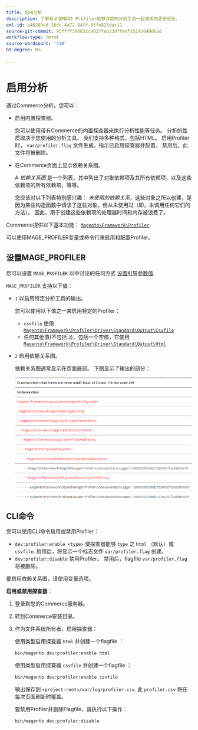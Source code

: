 ```yaml
---
title: 启用分析
description: 了解有关使MAGE Profiler能够与您的分析工具一起使用的更多信息。
exl-id: a46289ed-16dc-4a72-84ff-85fe825dac11
source-git-commit: 95ffff39d82cc9027fa633dffedf15193040802d
workflow-type: tm+mt
source-wordcount: '410'
ht-degree: 0%

---
```


# 启用分析

通过Commerce分析，您可以：

- 启用内置探查器。

   您可以使用带有Commerce的内置探查器来执行分析性能等任务。 分析的性质取决于您使用的分析工具。 我们支持多种格式，包括HTML。 启用Profiler时， `var/profiler.flag` 文件生成，指示已启用探查器并配置。 禁用后，此文件将被删除。

- 在Commerce页面上显示依赖关系图。

   A _依赖关系图_ 是一个列表，其中列出了对象依赖项及其所有依赖项，以及这些依赖项的所有依赖项，等等。

   您应该对以下列表特别感兴趣： _未使用的依赖关系_，这些对象之所以创建，是因为某些构造函数中请求了这些对象，但从未使用过（即，未调用任何它们的方法）。 因此，用于创建这些依赖项的处理器时间和内存被浪费了。

Commerce提供以下基本功能： [`Magento\Framework\Profiler`][profiler].

可以使用MAGE_PROFILER变量或命令行来启用和配置Profiler。

## 设置MAGE_PROFILER

您可以设置 `MAGE_PROFILER` 以中讨论的任何方式 [设置引导参数值](../bootstrap/set-parameters.md).

`MAGE_PROFILER` 支持以下值：

- `1` 以启用特定分析工具的输出。

   您可以使用以下值之一来启用特定的Profiler：

   - `csvfile` 使用 [`Magento\Framework\Profiler\Driver\Standard\Output\Csvfile`][csvfile]
   - 任何其他值(不包括 `2`)，包括一个空值，它使用 [`Magento\Framework\Profiler\Driver\Standard\Output\Html`][html]

- `2` 启用依赖关系图。

   依赖关系图通常显示在页面底部。 下图显示了输出的部分：

   ![依赖关系图](../../assets/configuration/depend-graphs.png)

## CLI命令

您可以使用CLI命令启用或禁用Profiler：

- `dev:profiler:enable <type>` 使探查器能够 `type` 之 `html` （默认）或 `csvfile`. 启用后，将显示一个标志文件 `var/profiler.flag` 创建。
- `dev:profiler:disable` 禁用Profiler。 禁用后，flagfile `var/profiler.flag` 将被删除。

要启用依赖关系图，请使用变量选项。

**启用或禁用探查器**：

1. 登录到您的Commerce服务器。
1. 转到Commerce安装目录。
1. 作为文件系统所有者，启用探查器：

   使用类型启用探查器 `html` 并创建一个flagfile ：

   ```bash
   bin/magento dev:profiler:enable html
   ```

   使用类型启用探查器 `csvfile` 并创建一个flagfile ：

   ```bash
   bin/magento dev:profiler:enable csvfile
   ```

   输出保存到 `<project-root>/var/log/profiler.csv`. 此 `profiler.csv` 将在每次页面刷新时覆盖。

   要禁用Profiler并删除Flagfile，请执行以下操作：

   ```bash
   bin/magento dev:profiler:disable
   ```

<!-- link definitions -->

[csvfile]: https://github.com/magento/magento2/blob/2.4/lib/internal/Magento/Framework/Profiler/Driver/Standard/Output/Csvfile.php
[html]: https://github.com/magento/magento2/blob/2.4/lib/internal/Magento/Framework/Profiler/Driver/Standard/Output/Html.php
[profiler]: https://github.com/magento/magento2/blob/2.4/lib/internal/Magento/Framework/Profiler.php
